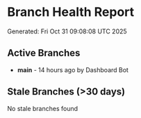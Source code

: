 # Branch Health Report
Generated: Fri Oct 31 09:08:08 UTC 2025

## Active Branches
- **main** - 14 hours ago by Dashboard Bot

## Stale Branches (>30 days)
No stale branches found
